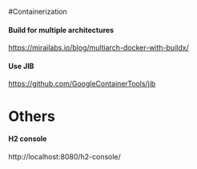 #Containerization
#### Build for multiple architectures
https://mirailabs.io/blog/multiarch-docker-with-buildx/
#### Use JIB
https://github.com/GoogleContainerTools/jib
# Others
#### H2 console
http://localhost:8080/h2-console/